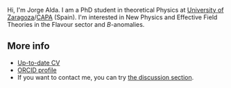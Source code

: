 Hi, I'm Jorge Alda. I am a PhD student in theoretical Physics at [University of Zaragoza](https://fteorica.unizar.es/)/[CAPA](https://capa.unizar.es/en/) (Spain). I'm interested in New Physics and Effective Field Theories in the Flavour sector and _B_-anomalies.

## More info
* [Up-to-date CV](https://github.com/Jorge-Alda/Jorge-Alda/releases/latest/download/CV.pdf)
* [ORCID profile](https://orcid.org/0000-0002-6728-1105)
* If you want to contact me, you can try [the discussion section](https://github.com/Jorge-Alda/Jorge-Alda/discussions).


<!--
**Jorge-Alda/Jorge-Alda** is a ✨ _special_ ✨ repository because its `README.md` (this file) appears on your GitHub profile.

Here are some ideas to get you started:

- 🔭 I’m currently working on ...
- 🌱 I’m currently learning ...
- 👯 I’m looking to collaborate on ...
- 🤔 I’m looking for help with ...
- 💬 Ask me about ...
- 📫 How to reach me: ...
- 😄 Pronouns: ...
- ⚡ Fun fact: ...
-->
